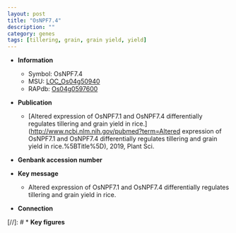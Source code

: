 ```yaml
---
layout: post
title: "OsNPF7.4"
description: ""
category: genes
tags: [tillering, grain, grain yield, yield]
---
```


* **Information**  
    + Symbol: OsNPF7.4  
    + MSU: [LOC_Os04g50940](http://rice.uga.edu/cgi-bin/ORF_infopage.cgi?orf=LOC_Os04g50940)  
    + RAPdb: [Os04g0597600](http://rapdb.dna.affrc.go.jp/viewer/gbrowse_details/irgsp1?name=Os04g0597600)  

* **Publication**  
    + [Altered expression of OsNPF7.1 and OsNPF7.4 differentially regulates tillering and grain yield in rice.](http://www.ncbi.nlm.nih.gov/pubmed?term=Altered expression of OsNPF7.1 and OsNPF7.4 differentially regulates tillering and grain yield in rice.%5BTitle%5D), 2019, Plant Sci.

* **Genbank accession number**  

* **Key message**  
    + Altered expression of OsNPF7.1 and OsNPF7.4 differentially regulates tillering and grain yield in rice.

* **Connection**  

[//]: # * **Key figures**  


